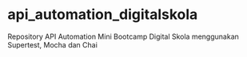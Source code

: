 # api_automation_digitalskola
Repository API Automation Mini Bootcamp Digital Skola menggunakan Supertest, Mocha dan Chai
